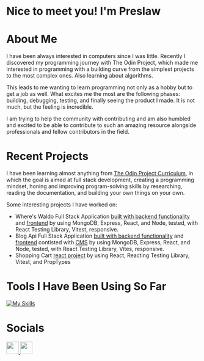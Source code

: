 Nice to meet you! I'm Preslaw
=========================================================================================================================================

About Me
=========================================================================================================================================

I have been always interested in computers since I was little. Recently I discovered my programming journey with The Odin Project, which made me interested in programming with a building curve from the simplest projects to the most complex ones.
Also learning about algorithms.

This leads to me wanting to learn programming not only as a hobby but to get a job as well. What excites me the most are the following phases: building, debugging, testing, and finally seeing the product I made. It is not much, but the feeling is incredible.

I am trying to help the community with contributing and am also humbled and excited to be able to contribute to such an amazing resource alongside professionals and fellow contributors in the field.

Recent Projects 
=========================================================================================================================================
I have been learning almost anything from [The Odin Project Curriculum](https://github.com/TheOdinProject/curriculum/), in which the goal is aimed at full stack development, creating a programming mindset, honing and improving program-solving skills by researching, reading the documentation, and building your own things on your own. 

Some interesting projects I have worked on:
- Where's Waldo Full Stack Application [built with backend functionality](https://github.com/Preslav977/where-is-everyone-backend) and [frontend](https://github.com/Preslav977/where-is-everyone-frontend) by using MongoDB, Express, React, and Node, tested, with React Testing Library, Vitest, responsive.
- Blog Api Full Stack Application [built with backend functionality](https://github.com/Preslav977/blog-api-backend) and [frontend](https://github.com/Preslav977/blog-api-frontend) contisted with [CMS](https://github.com/Preslav977/blog-api-cms) by using MongoDB, Express, React, and Node, tested, with React Testing Library, Vites, responsive.
- Shopping Cart [react project](https://github.com/Preslav977/shopping-cart) by using React, Reacting Testing Library, Vitest, and PropTypes

Tools I Have Been Using So Far
=========================================================================================================================================
[![My Skills](https://skillicons.dev/icons?i=html,css,js,git,webpack,jest,vscode,github,mongodb,react,express,nodejs,vitest)](https://skillicons.dev)
                    
# Socials               
<p align="left"> <a href="https://www.github.com/Preslav977" target="_blank" rel="noreferrer"> <picture> <source media="(prefers-color-scheme: dark)" srcset="https://raw.githubusercontent.com/danielcranney/readme-generator/main/public/icons/socials/github-dark.svg" /> <source media="(prefers-color-scheme: light)" srcset="https://raw.githubusercontent.com/danielcranney/readme-generator/main/public/icons/socials/github.svg" /> <img src="https://raw.githubusercontent.com/danielcranney/readme-generator/main/public/icons/socials/github.svg" width="32" height="32" /> </picture> </a> <a href="https://www.linkedin.com/in/preslav-tsvetanov" target="_blank" rel="noreferrer"> <picture> <source media="(prefers-color-scheme: dark)" srcset="https://raw.githubusercontent.com/danielcranney/readme-generator/main/public/icons/socials/linkedin-dark.svg" /> <source media="(prefers-color-scheme: light)" srcset="https://raw.githubusercontent.com/danielcranney/readme-generator/main/public/icons/socials/linkedin.svg" /> <img src="https://raw.githubusercontent.com/danielcranney/readme-generator/main/public/icons/socials/linkedin.svg" width="32" height="32" /> </picture> </a></p>
